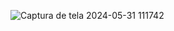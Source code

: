 
![Captura de tela 2024-05-31 111742](https://github.com/conecttheo/newsletters-alura/assets/127543588/947e8176-121b-49e1-af08-853cd478e65b)

